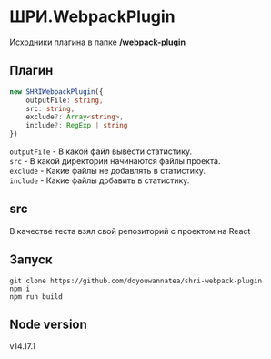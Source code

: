 # ШРИ.WebpackPlugin

Исходники плагина в папке **/webpack-plugin**

## Плагин

```ts
new SHRIWebpackPlugin({
    outputFile: string,
    src: string,
    exclude?: Array<string>,
    include?: RegExp | string
})
```

`outputFile` - В какой файл вывести статистику.  
`src` - В какой директории начинаются файлы проекта.  
`exclude` - Какие файлы не добавлять в статистику.  
`include` - Какие файлы добавить в статистику.

## src

В качестве теста взял свой репозиторий с проектом на React  

## Запуск

`git clone https://github.com/doyouwannatea/shri-webpack-plugin`  
`npm i`  
`npm run build`  

## Node version

v14.17.1
